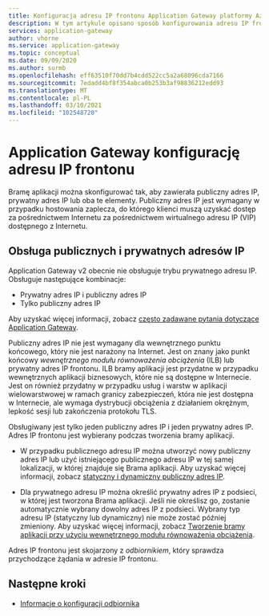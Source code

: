 ```yaml
---
title: Konfiguracja adresu IP frontonu Application Gateway platformy Azure
description: W tym artykule opisano sposób konfigurowania adresu IP frontonu Application Gateway platformy Azure.
services: application-gateway
author: vhorne
ms.service: application-gateway
ms.topic: conceptual
ms.date: 09/09/2020
ms.author: surmb
ms.openlocfilehash: eff63510f70dd7b4cdd522cc5a2a68096cda7166
ms.sourcegitcommit: 7edadd4bf8f354abca0b253b3af98836212edd93
ms.translationtype: MT
ms.contentlocale: pl-PL
ms.lasthandoff: 03/10/2021
ms.locfileid: "102548720"
---
```

# <a name="application-gateway-front-end-ip-address-configuration"></a>Application Gateway konfigurację adresu IP frontonu

Bramę aplikacji można skonfigurować tak, aby zawierała publiczny adres IP, prywatny adres IP lub oba te elementy. Publiczny adres IP jest wymagany w przypadku hostowania zaplecza, do którego klienci muszą uzyskać dostęp za pośrednictwem Internetu za pośrednictwem wirtualnego adresu IP (VIP) dostępnego z Internetu.

## <a name="public-and-private-ip-address-support"></a>Obsługa publicznych i prywatnych adresów IP

Application Gateway v2 obecnie nie obsługuje trybu prywatnego adresu IP. Obsługuje następujące kombinacje:

* Prywatny adres IP i publiczny adres IP
* Tylko publiczny adres IP

Aby uzyskać więcej informacji, zobacz [często zadawane pytania dotyczące Application Gateway](application-gateway-faq.yml#how-do-i-use-application-gateway-v2-with-only-private-frontend-ip-address).


Publiczny adres IP nie jest wymagany dla wewnętrznego punktu końcowego, który nie jest narażony na Internet. Jest on znany jako punkt końcowy *wewnętrznego modułu równoważenia obciążenia* (ILB) lub prywatny adres IP frontonu. ILB bramy aplikacji jest przydatne w przypadku wewnętrznych aplikacji biznesowych, które nie są dostępne w Internecie. Jest on również przydatny w przypadku usług i warstw w aplikacji wielowarstwowej w ramach granicy zabezpieczeń, która nie jest dostępna w Internecie, ale wymaga dystrybucji obciążenia z działaniem okrężnym, lepkość sesji lub zakończenia protokołu TLS.

Obsługiwany jest tylko jeden publiczny adres IP i jeden prywatny adres IP. Adres IP frontonu jest wybierany podczas tworzenia bramy aplikacji.

- W przypadku publicznego adresu IP można utworzyć nowy publiczny adres IP lub użyć istniejącego publicznego adresu IP w tej samej lokalizacji, w której znajduje się Brama aplikacji. Aby uzyskać więcej informacji, zobacz [statyczny i dynamiczny publiczny adres IP](./application-gateway-components.md#static-versus-dynamic-public-ip-address).

- Dla prywatnego adresu IP można określić prywatny adres IP z podsieci, w której jest tworzona Brama aplikacji. Jeśli nie określisz go, zostanie automatycznie wybrany dowolny adres IP z podsieci. Wybrany typ adresu IP (statyczny lub dynamiczny) nie może zostać później zmieniony. Aby uzyskać więcej informacji, zobacz [Tworzenie bramy aplikacji przy użyciu wewnętrznego modułu równoważenia obciążenia](./application-gateway-ilb-arm.md).

Adres IP frontonu jest skojarzony z *odbiornikiem*, który sprawdza przychodzące żądania w adresie IP frontonu.

## <a name="next-steps"></a>Następne kroki

- [Informacje o konfiguracji odbiornika](configuration-listeners.md)
